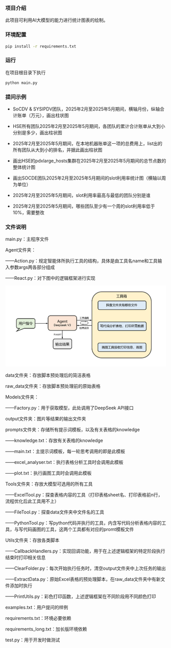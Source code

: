 ### 项目介绍

此项目可利用AI大模型的能力进行统计图表的绘制。

### 环境配置

```bash
pip install -r requirements.txt
```

### 运行

在项目根目录下执行

```bash
python main.py
```

### 提问示例

- SoCDV & SYSIPDV团队，2025年2月至2025年5月期间，横轴月份，纵轴合计账单（万元），画出柱状图

- HSE所有团队2025年2月至2025年5月期间，各团队的累计合计账单从大到小分别是多少，画出柱状图 

- 2025年2月至2025年5月期间，在本地机器账单这一项的总费用上，list出的所有团队从大到小的排名，并据此画出柱状图

- 画出HSE的pdxlarge_hosts集群在2025年2月至2025年5月期间的总节点数的整体统计图

- 画出SOCDE团队2025年2月至2025年5月期间的slot利用率统计图（横轴以周为单位）

- 2025年2月至2025年5月期间，slot利用率最高与最低的团队分别是谁

- 2025年2月至2025年5月期间，哪些团队至少有一个周的slot利用率低于10%，需要整改

### 文件说明

main.py：主程序文件

Agent文件夹：

——Action.py：规定智能体所执行工具的结构，具体是由工具名name和工具输入参数args两各部分组成

——React.py：对下图中的逻辑框架进行实现

<img src="README.assets\image-20250622141251506.png" alt="image-20250622141251506" style="zoom: 50%;" />

data文件夹：存放脚本预处理后的简洁表格

raw_data文件夹：存放脚本预处理前的原始表格

Models文件夹：

——Factory.py：用于获取模型，此处调用了DeepSeek API接口

output文件夹：图片等结果的输出文件夹

prompts文件夹：存储所有提示词模板，以及有关表格的knowledge

——knowledge.txt：存放有关表格的knowledge

——main.txt：主提示词模板，每一轮思考调用的即是此模板

——excel_analyser.txt：执行表格分析工具时会调用此模板

——plot.txt：执行画图工具时会调用此模板

Tools文件夹：存放大模型可选用的所有工具

——ExcelTool.py：探查表格内容的工具（打印表格sheet名、打印表格前n行，流程优化后此工具用不上）

——FileTool.py：探查data文件夹中文件名的工具

——PythonTool.py：写python代码并执行的工具，内含写代码分析表格内容的工具，与写代码画图的工具，这两个工具都有对应的promt模板文件

Utils文件夹：存放各类脚本

——CallbackHandlers.py：实现回调功能，用于在上述逻辑框架的特定阶段执行结束时打印相关信息

——ClearFolder.py：每次开始执行任务时，清空output文件夹中上次任务的输出

——ExtractData.py：原始Excel表格的预处理脚本，在raw_data文件夹中有新文件添加时执行

——PrintUtils.py：彩色打印函数，上述逻辑框架在不同阶段用不同颜色打印

examples.txt：用户提问的样例

requirements.txt：环境必要依赖

requirements_long.txt：加长版环境依赖

test.py：用于开发时做测试











